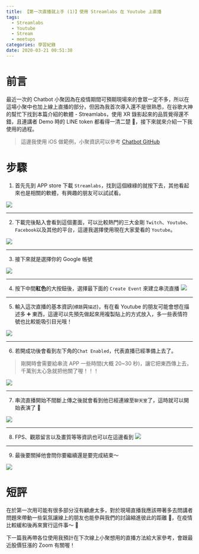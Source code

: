 ```yaml
---
title: 【第一次直播就上手 (1)】使用 Streamlabs 在 Youtube 上直播
tags:
  - Streamlabs
  - Youtube
  - Stream
  - meetups
categories: 學習紀錄
date: 2020-03-21 00:51:38
---
```


# 前言

最近一次的 Chatbot 小聚因為在疫情期間可預期現場來的會眾一定不多，所以在這場小聚中也加上線上直播的部分，但因為我首次導入還不是很熟悉，在谷歌大神的幫忙下找到本篇介紹的軟體 - Streamlabs，使用 XR 錄影起來的品質覺得還不錯，且連講者 Demo 時的 LINE token 都看得一清二楚 🤣，接下來就來介紹一下我使用的過程。

> 這邊我使用 iOS 做範例，小聚資訊可以參考 [Chatbot GitHub](https://github.com/Chatbot-Taiwan/meetups/blob/master/taipei/2020.md#chatbot-meetup-17-at-dcard)

<!-- more -->

# 步驟

1. 首先先到 APP store 下載 `Streamlabs`，找到這個綠綠的就按下去，其他看起來也是相關的軟體，有興趣的朋友可以試試看。

![](https://i.imgur.com/phRSYFwl.jpg)

---

2. 下載完後點入會看到這個畫面，可以比較熱門的三大金剛 `Twitch`、`Youtube`、`Facebook`以及其他的平台，這邊我選擇使用現在大家愛看的 `Youtube`。

![](https://i.imgur.com/mM2CgHh.png)

---

3. 接下來就是選擇你的 Google 帳號

![](https://i.imgur.com/ywGIpKD.png)

---

4. 按下中間**紅色**的大按鈕後，選擇最下面的 `Create Event` 來建立串流直播
   ![](https://i.imgur.com/tydZrfH.jpg)

---

5. 輸入這次直播的基本資訊(`標題`與`描述`)，有在看 Youtube 的朋友可能會想在描述多 ➕ 東西，這邊可以先預先做起來用複製貼上的方式放入，多一些表情符號也比較能吸引目光哦！

![](https://i.imgur.com/BDwThYD.jpg)

---

6. 若開成功後會看到左下角的`Chat Enabled`，代表直播已經準備上去了。

> 剛開時會需要給串流 APP 一些時間(大概 20~30 秒)，讓它把東西傳上去，千萬別太心急就把他關了喔！！！

![](https://i.imgur.com/7lRBEFN.jpg)

---

7. 串流直播開始不間斷上傳之後就會看到他已經連線至`聊天室`了，這時就可以開始表演了 🎉

![](https://i.imgur.com/xnynRjE.jpg)

---

8. FPS、觀眾留言以及畫質等等資訊也可以在這邊看到
   ![](https://i.imgur.com/l9YGIhR.jpg)

---

9. 最後要關掉他會問你要繼續還是要完成結束～

![](https://i.imgur.com/Y2QxpCa.jpg)

# 短評

在於第一次用可能有很多部分沒有顧慮太多，對於現場直播我應該帶著多去問講者問題來帶動一些氣氛讓線上的朋友也能參與我們的討論縮進彼此的距離 🤝，在疫情比較緩和後再來實行這件事～ 🙂

下一篇我再帶各位使用我預計在下次線上小聚想用的直播方法給大家參考，會跟最近股價狂漲的 Zoom 有關喔！
